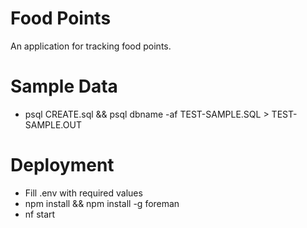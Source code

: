 Food Points
====
An application for tracking food points.

Sample Data
====
* psql CREATE.sql && psql dbname -af TEST-SAMPLE.SQL > TEST-SAMPLE.OUT

Deployment
====
* Fill .env with required values
* npm install && npm install -g foreman
* nf start
